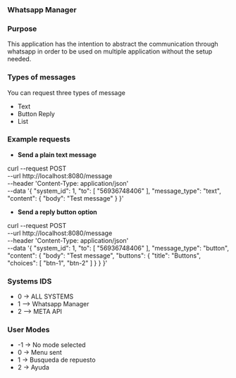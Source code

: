### Whatsapp Manager


### Purpose
This application has the intention to abstract the communication through whatsapp in order to be used on multiple application without the setup needed.


### Types of messages

You can request three types of message

- Text
- Button Reply
- List

### Example requests

- **Send a plain text message**

curl --request POST \
--url http://localhost:8080/message \
--header 'Content-Type: application/json' \
--data '{
"system_id": 1,
"to": [
"56936748406"
],
"message_type": "text",
"content": {
"body": "Test message"
}
}'


- **Send a reply button option**

curl --request POST \
--url http://localhost:8080/message \
--header 'Content-Type: application/json' \
--data '{
"system_id": 1,
"to": [
"56936748406"
],
"message_type": "button",
"content": {
"body": "Test message",
"buttons": {
"title": "Buttons",
"choices": [
"btn-1",
"btn-2"
]
}
}
}'


### Systems IDS

- 0 -> ALL SYSTEMS
- 1 --> Whatsapp Manager
- 2 --> META API


### User Modes

- -1 -> No mode selected
-  0 -> Menu sent
-  1 -> Busqueda de repuesto
-  2 -> Ayuda

